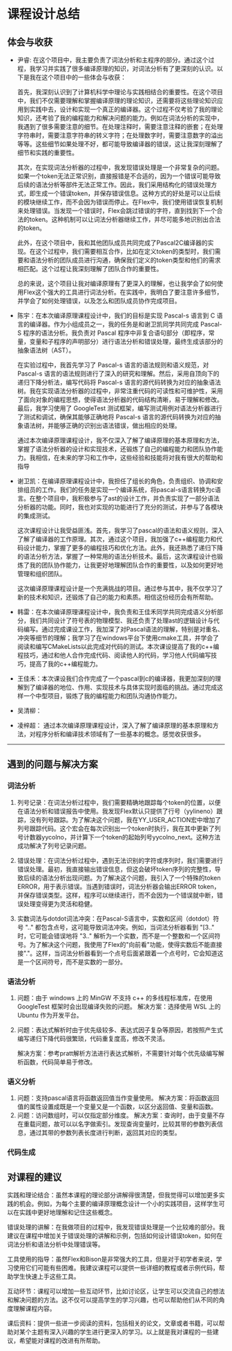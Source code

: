# 课程设计总结

## 体会与收获

- 尹睿: 在这个项目中，我主要负责了词法分析和主程序的部分。通过这个过程，我学习并实践了很多编译原理的知识，对词法分析有了更深刻的认识。以下是我在这个项目中的一些体会与收获：

    首先，我深刻认识到了计算机科学中理论与实践相结合的重要性。在这个项目中，我们不仅需要理解和掌握编译原理的理论知识，还需要将这些理论知识应用到实践中去，设计和实现一个真正的编译器。这个过程不仅考验了我的理论知识，还考验了我的编程能力和解决问题的能力。例如在词法分析的实现中，我遇到了很多需要注意的细节。在处理注释时，需要注意注释的嵌套；在处理字符串时，需要注意字符串的转义字符；在处理数字时，需要注意数字的溢出等等。这些细节如果处理不好，都可能导致编译器的错误，这让我深刻理解了细节和实践的重要性。

    其次，在实现词法分析器的过程中，我发现错误处理是一个非常复杂的问题。如果一个token无法正常识别，直接报错是不合适的，因为一个错误可能导致后续的语法分析等部件无法正常工作。因此，我们采用结构化的错误处理方式，即生成一个错误token，并保存错误信息。这种方式的好处是可以让后续的模块继续工作，而不会因为错误而停止。在Flex中，我们使用错误恢复机制来处理错误。当发现一个错误时，Flex会跳过错误的字符，直到找到下一个合法的token。这种机制可以让词法分析器继续工作，并尽可能多地识别出合法的token。

    此外，在这个项目中，我和其他团队成员共同完成了Pascal2C编译器的实现。在这个过程中，我们需要相互合作，比如在定义token的类型时，我们需要和语法分析的团队成员进行沟通，确保我们定义的token类型和他们的需求相匹配。这个过程让我深刻理解了团队合作的重要性。

    总的来说，这个项目让我对编译原理有了更深入的理解，也让我学会了如何使用Flex这个强大的工具进行词法分析。在实践中，我明白了要注意许多细节，并学会了如何处理错误，以及怎么和团队成员协作完成项目。

- 陈宇：在本次编译原理课程设计中，我们的目标是实现 Pascal-s 语言到 C 语言的编译器。作为小组成员之一，我的任务是和谢卫凯同学共同完成 Pascal-S 程序的语法分析。我负责对 Pascal 程序中非复合语句部分（即程序，常量，变量和子程序的声明部分）进行语法分析和错误处理，最终生成该部分的抽象语法树（AST）。

    在实验过程中，我首先学习了 Pascal-s 语言的语法规则和语义规范，对 Pascal-s 语言的语法规则进行了深入的研究和理解。然后，采用自顶向下的递归下降分析法，编写代码将 Pascal-s 语言的源代码转换为对应的抽象语法树。我在实现语法分析器的过程中，非常注重代码的可读性和可维护性，采用了面向对象的编程思想，使得语法分析器的代码结构清晰，易于理解和修改。最后，我学习使用了 GoogleTest 测试框架，编写测试用例对语法分析器进行了测试和调试，确保其能够正确地将 Pascal-s 语言的源代码转换为对应的抽象语法树，并能够正确的识别出语法错误，做出相应的处理。

    通过本次编译原理课程设计，我不仅深入了解了编译原理的基本原理和方法，掌握了语法分析器的设计和实现技术，还锻炼了自己的编程能力和团队协作能力。我相信，在未来的学习和工作中，这些经验和技能将对我有很大的帮助和指导
    
- 谢卫凯：在编译原理课程设计中，我担任了组长的角色，负责组织、协调和安排组员的工作。我们的任务是实现一个编译系统，将pascal-s语言转换为c语言。在整个项目中，我积极参与了ast的设计工作，并负责实现了一部分语法分析器的功能。同时，我也对实现的功能进行了充分的测试，并参与了各模块的集成测试。

    这次课程设计让我受益匪浅。首先，我学习了pascal的语法和语义规则，深入了解了编译器的工作原理。其次，通过这个项目，我加强了c++编程能力和代码设计能力，掌握了更多的编程技巧和优化方法。此外，我还熟悉了递归下降的语法分析方法，掌握了一种常用的语法分析技术。最后，这次课程设计也锻炼了我的团队协作能力，让我更好地理解团队合作的重要性，以及如何更好地管理和组织团队。

    这次编译原理课程设计是一个充满挑战的项目。通过参与其中，我不仅学习了新的技术和知识，还锻炼了自己的能力和素质。相信这份经历会有所帮助。

- 韩雷：在本次编译原理课程设计中，我负责和王佳禾同学共同完成语义分析部分，我们共同设计了符号表的物理模型、我还负责了处理ast的逻辑设计与代码编写。通过完成课设工作，我加深了对Pascal语法的理解，特别是对重名、冲突等细节的理解；我学习了在windows平台下使用cmake工具，并学会了阅读和编写CMakeLists以此完成对代码的测试。本次课设提高了我的c++编程技巧，通过和他人合作完成代码、阅读他人的代码，学习他人代码编写技巧，提高了我的c++编程能力。
    
- 王佳禾：本次课设我们合作完成了一个pascal到c的编译器，我更加深刻的理解到了编译器的地位、作用、实现技术与具体实现时面临的挑战。通过完成这样一个中型项目，锻炼了我的编程能力和团队沟通协作能力。

- 吴清柳：

- 凌梓超：
    通过本次编译原理课程设计，深入了解了编译原理的基本原理和方法，对程序分析和编译技术领域有了一些基本的概念。感觉收获很多。
---

## 遇到的问题与解决方案

### 词法分析

1. 列号记录：在词法分析过程中，我们需要精确地跟踪每个token的位置，以便在语法分析和错误报告中使用。我发现Flex默认只提供了行号（yylineno）跟踪，没有列号跟踪。为了解决这个问题，我在YY_USER_ACTION宏中增加了列号跟踪代码。这个宏会在每次识别出一个token时执行，我在其中更新了列号计数器yycolno，并计算下一个token的起始列号yycolno_next。这种方法成功解决了列号记录问题。

2. 错误处理：在词法分析过程中，遇到无法识别的字符或序列时，我们需要进行错误处理。最初，我直接输出错误信息，但这会破坏token序列的完整性，导致后续的语法分析出现问题。为了解决这个问题，我引入了一个特殊的token ERROR，用于表示错误。当遇到错误时，词法分析器会输出ERROR token，并保存错误类型。这样，程序可以继续进行，而不会因为一个错误就中断，错误处理变得更为灵活和稳健。

3. 实数词法与dotdot词法冲突：在Pascal-S语言中，实数和区间（dotdot）符号 ".." 都包含点号，这可能导致词法冲突。例如，当词法分析器看到 "[3.." 时，它可能会错误地将 "3.." 解析为一个实数，而不是一个整数和一个区间符号。为了解决这个问题，我使用了Flex的"向前看"功能，使得实数后不能直接接"."。这样，当词法分析器看到一个点号后面紧跟着一个点号时，它会知道这是一个区间符号，而不是实数的一部分。

### 语法分析

1. 问题：由于 windows 上的 MinGW 不支持 c++ 的多线程标准库，在使用 GoogleTest 框架时会出现编译失败的问题。
   解决方案：选择使用 WSL 上的 Ubuntu 作为开发平台。
   
1. 问题：表达式解析时由于优先级较多、表达式因子复杂等原因，若按照产生式编写递归下降代码很繁琐，代码重复度高，修改不灵活。
   
   解决方案：参考pratt解析方法进行表达式解析，不需要针对每个优先级编写解析函数，代码简单易于修改。

### 语义分析

1. 问题：支持pascal语言将函数返回值当作变量使用。
   解决方案：将函数返回值的属性设置成既是一个变量又是一个函数，以区分返回值、变量和函数。
2. 问题：访问数组时，可以仅指定部分维度。
   解决方案：查询时，由于变量不存在重载问题，故可以以名字做索引。发现查询变量时，比较其带的参数列表信息，通过其带的参数列表长度进行判断，返回其对应的类型。

### 代码生成



## 对课程的建议

实践和理论结合：虽然本课程的理论部分讲解得很清楚，但我觉得可以增加更多实践的机会。例如，为每个主要的编译原理概念设计一个小的实践项目，这样学生可以在实践中更好地理解和记住这些概念。

错误处理的讲解：在我做项目的过程中，我发现错误处理是一个比较难的部分。我建议在课程中增加关于错误处理的讲解和示例，包括如何设计错误token，如何在词法分析和语法分析中处理错误等。

工具使用的指导：虽然Flex和Bison是非常强大的工具，但是对于初学者来说，学习使用它们可能有些困难。我建议课程可以提供一些详细的教程或者示例代码，帮助学生快速上手这些工具。

互动环节：课程可以增加一些互动环节，比如讨论区，让学生可以交流自己的想法和解决问题的方法。这不仅可以提高学生的学习兴趣，也可以帮助他们从不同的角度理解课程内容。

课后资料：提供一些进一步阅读的资料，包括相关的论文，文章或者书籍，可以帮助对某个主题有深入兴趣的学生进行更深入的学习。以上就是我对课程的一些建议，希望能对课程的改进有所帮助。